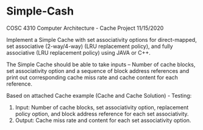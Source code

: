 # Simple-Cash
COSC 4310 Computer Architecture - Cache Project 11/15/2020

Implement a Simple Cache with set associativity options for direct-mapped, set associative (2-way/4-way) (LRU replacement policy), and fully associative (LRU replacement policy) using JAVA or C++.

The Simple Cache should be able to take inputs – Number of cache blocks, set associativity option and a sequence of block address references and print out corresponding cache miss rate and cache content for each reference.

Based on attached Cache example (Cache and Cache Solution) - Testing:
  1. Input: Number of cache blocks, set associativity option, replacement policy option, and block address reference for each set associativity.
  2. Output: Cache miss rate and content for each set associativity option.
